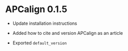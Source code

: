 # APCalign 0.1.5


* Update installation instructions 

* Added how to cite and version APCalign as an article

* Exported `default_version`

